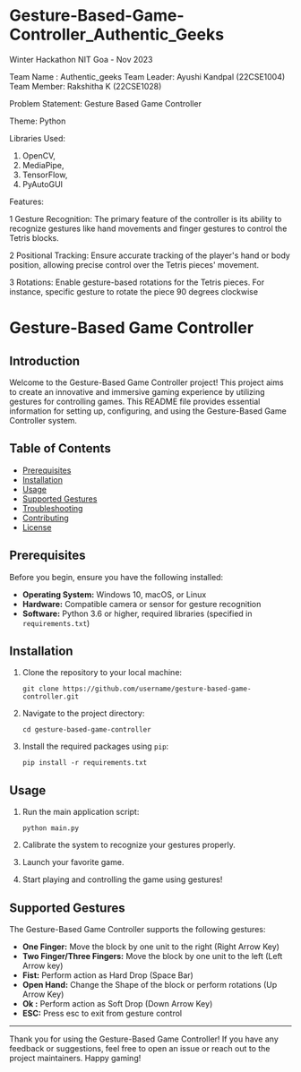 # Gesture-Based-Game-Controller_Authentic_Geeks

Winter Hackathon NIT Goa - Nov 2023

Team Name : Authentic_geeks
Team Leader: Ayushi Kandpal (22CSE1004)
Team Member: Rakshitha K (22CSE1028)

Problem Statement: Gesture Based Game Controller


Theme: Python

Libraries Used: 
1) OpenCV,
2) MediaPipe,
3) TensorFlow,
4) PyAutoGUI


Features:

1 Gesture Recognition: The primary feature
of the controller is its ability to recognize
gestures like hand movements and finger
gestures to control the Tetris blocks.

2 Positional Tracking: Ensure accurate
tracking of the player's hand or body
position, allowing precise control over the
Tetris pieces' movement.


3 Rotations: Enable gesture-based rotations
for the Tetris pieces. For instance, 
specific gesture to rotate the piece 90
degrees clockwise

# Gesture-Based Game Controller

## Introduction

Welcome to the Gesture-Based Game Controller project! This project aims to create an innovative and immersive gaming experience by utilizing gestures for controlling games. This README file provides essential information for setting up, configuring, and using the Gesture-Based Game Controller system.

## Table of Contents

- [Prerequisites](#prerequisites)
- [Installation](#installation)
- [Usage](#usage)
- [Supported Gestures](#supported-gestures)
- [Troubleshooting](#troubleshooting)
- [Contributing](#contributing)
- [License](#license)

## Prerequisites

Before you begin, ensure you have the following installed:

- **Operating System:** Windows 10, macOS, or Linux
- **Hardware:** Compatible camera or sensor for gesture recognition
- **Software:** Python 3.6 or higher, required libraries (specified in `requirements.txt`)

## Installation

1. Clone the repository to your local machine:

   ```
   git clone https://github.com/username/gesture-based-game-controller.git
   ```

2. Navigate to the project directory:

   ```
   cd gesture-based-game-controller
   ```

3. Install the required packages using `pip`:

   ```
   pip install -r requirements.txt
   ```

## Usage

1. Run the main application script:

   ```
   python main.py
   ```

2. Calibrate the system to recognize your gestures properly.

3. Launch your favorite game.

4. Start playing and controlling the game using gestures!

## Supported Gestures

The Gesture-Based Game Controller supports the following gestures:

- **One Finger:** Move the block by one unit to the right (Right Arrow Key)
- **Two Finger/Three Fingers:** Move the block by one unit to the left (Left Arrow key)
- **Fist:** Perform action as Hard Drop (Space Bar)
- **Open Hand:** Change the Shape of the block or perform rotations (Up Arrow Key)
- **Ok :** Perform action as Soft Drop (Down Arrow Key)
- **ESC:** Press esc to exit from gesture control



---

Thank you for using the Gesture-Based Game Controller! If you have any feedback or suggestions, feel free to open an issue or reach out to the project maintainers. Happy gaming!
